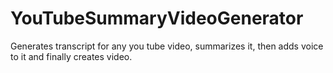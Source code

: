 # YouTubeSummaryVideoGenerator
Generates transcript for any you tube video, summarizes it, then adds voice to it and finally creates video.
